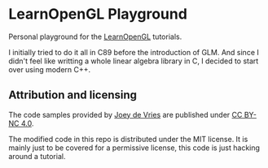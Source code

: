 # LearnOpenGL Playground

Personal playground for the [LearnOpenGL](https://learnopengl.com) tutorials.

I initially tried to do it all in C89 before the introduction of GLM. And since I didn't feel like writting a whole linear algebra library in C, I decided to start over using modern C++.

## Attribution and licensing

The code samples provided by [Joey de Vries](http://joeydevries.com/) are published under [CC BY-NC 4.0](https://creativecommons.org/licenses/by-nc/4.0/legalcode).

The modified code in this repo is distributed under the MIT license. It is mainly just to be covered for a permissive license, this code is just hacking around a tutorial.

